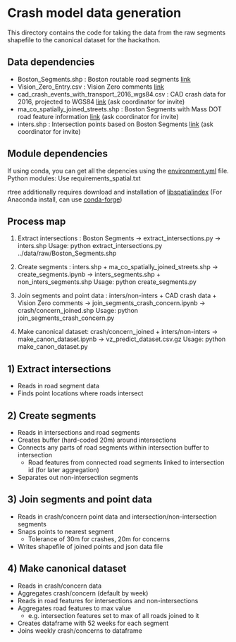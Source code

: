 # Crash model data generation

This directory contains the code for taking the data from the raw segments shapefile to the canonical dataset for the hackathon.

## Data dependencies
- Boston\_Segments.shp : Boston routable road segments [link](http://bostonopendata-boston.opendata.arcgis.com/datasets/cfd1740c2e4b49389f47a9ce2dd236cc_8)
- Vision\_Zero\_Entry.csv : Vision Zero comments [link](https://data.boston.gov/dataset/vision-zero-entry)
- cad\_crash\_events\_with\_transport\_2016\_wgs84.csv : CAD crash data for 2016, projected to WGS84 [link](https://data.world/data4democracy/boston-crash-model) (ask coordinator for invite)
- ma\_co\_spatially\_joined\_streets.shp : Boston Segments with Mass DOT road feature information [link](https://data.world/data4democracy/boston-crash-model) (ask coordinator for invite)
- inters.shp : Intersection points based on Boston Segments [link](https://data.world/data4democracy/boston-crash-model) (ask coordinator for invite)

## Module dependencies
If using conda, you can get all the depencies using the [environment.yml](https://github.com/Data4Democracy/boston-crash-modeling/blob/master/environment.yml) file.
Python modules: Use requirements\_spatial.txt

rtree additionally requires download and installation of [libspatialindex](http://libspatialindex.github.io/)
(For Anaconda install, can use [conda-forge](https://anaconda.org/conda-forge/libspatialindex))

## Process map
1) Extract intersections : Boston Segments -> extract\_intersections.py -> inters.shp
   Usage: python extract_intersections.py ../data/raw/Boston_Segments.shp

2) Create segments : inters.shp + ma\_co\_spatially\_joined\_streets.shp -> create\_segments.ipynb -> inters\_segments.shp + non\_inters\_segments.shp
   Usage: python create_segments.py

3) Join segments and point data : inters/non-inters + CAD crash data + Vision Zero comments -> join\_segments\_crash\_concern.ipynb -> crash/concern\_joined.shp
   Usage: python join_segments_crash_concern.py

4) Make canonical dataset: crash/concern\_joined + inters/non-inters -> make\_canon\_dataset.ipynb -> vz\_predict\_dataset.csv.gz
   Usage: python make_canon_dataset.py

## 1) Extract intersections
- Reads in road segment data
- Finds point locations where roads intersect

## 2) Create segments
- Reads in intersections and road segments
- Creates buffer (hard-coded 20m) around intersections
- Connects any parts of road segments within intersection buffer to intersection
    - Road features from connected road segments linked to intersection id (for later aggregation)
- Separates out non-intersection segments

## 3) Join segments and point data
- Reads in crash/concern point data and intersection/non-intersection segments
- Snaps points to nearest segment
    - Tolerance of 30m for crashes, 20m for concerns
- Writes shapefile of joined points and json data file

## 4) Make canonical dataset
- Reads in crash/concern data
- Aggregates crash/concern (default by week)
- Reads in road features for intersections and non-intersections
- Aggregates road features to max value
    - e.g. intersection features set to max of all roads joined to it
- Creates dataframe with 52 weeks for each segment
- Joins weekly crash/concerns to dataframe